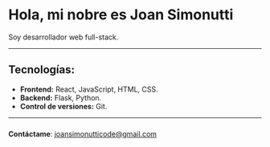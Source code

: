 # Hola, mi nobre es **Joan Simonutti**
Soy desarrollador web full-stack.

---

## Tecnologías:

- **Frontend:** React, JavaScript, HTML, CSS.
- **Backend:** Flask, Python.
- **Control de versiones:** Git.

---

### 
**Contáctame**: [joansimonutticode@gmail.com](mailto:joansimonutticode@gmail.com)

